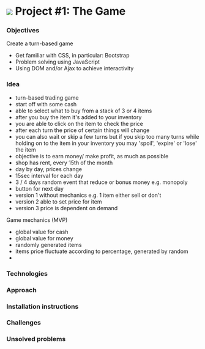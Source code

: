# ![](https://ga-dash.s3.amazonaws.com/production/assets/logo-9f88ae6c9c3871690e33280fcf557f33.png) Project #1: The Game

### Objectives

Create a turn-based game

* Get familiar with CSS, in particular: Bootstrap
* Problem solving using JavaScript
* Using DOM and/or Ajax to achieve interactivity

### Idea

* turn-based trading game
* start off with some cash
* able to select what to buy from a stack of 3 or 4 items
* after you buy the item it's added to your inventory
* you are able to click on the item to check the price
* after each turn the price of certain things will change
* you can also wait or skip a few turns but if you skip too many turns while holding on to the item in your inventory you may 'spoil', 'expire' or 'lose' the item
* objective is to earn money/ make profit, as much as possible
* shop has rent, every 15th of the month
* day by day, prices change
* 15sec interval for each day
* 3 / 4 days random event that reduce or bonus money e.g. monopoly
* button for next day
* version 1 without mechanics e.g. 1 item either sell or don't
* version 2 able to set price for item
* version 3 price is dependent on demand

Game mechanics (MVP)
* global value for cash
* global value for money
* randomly generated items 
* items price fluctuate according to percentage, generated by random
* 

### Technologies
### Approach
### Installation instructions
### Challenges
### Unsolved problems